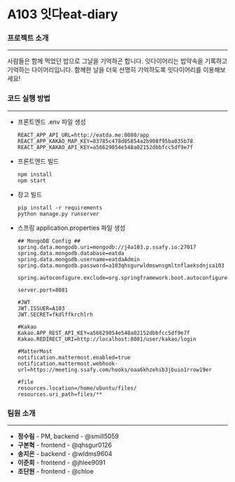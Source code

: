 # A103 잇다eat-diary


### 프로젝트 소개

---

사람들은 함께 먹었던 밥으로 그날을 기억하곤 합니다. 잇다이어리는 밥약속을 기록하고 기억하는 다이어리입니다.
함께한 날을 더욱 선명히 기억하도록 잇다이어리를 이용해보세요! 

[링크]: https://www.notion.so/6459b67ca22b4cfeaacf770a6be47e16


### 코드 실행 방법

---

- 프론트엔드 .env 파일 생성

  ```
  REACT_APP_API_URL=http://eatda.me:8080/app
  REACT_APP_KAKAO_MAP_KEY=83785c478d05854a2b908f95ba035b78
  REACT_APP_KAKAO_API_KEY=a56629054e548a02152dbbfcc5df9e7f
  ```

- 프론트엔드 빌드

  ```
  npm install
  npm start
  ```

- 장고 빌드

  ```
  pip install -r requirements
  python manage.py runserver
  ```

- 스프링 application.properties 파일 생성

  ```
  ## MongoDB Config ##
  spring.data.mongodb.uri=mongodb://j4a103.p.ssafy.io:27017
  spring.data.mongodb.database=eatda
  spring.data.mongodb.username=eatdaAdmin
  spring.data.mongodb.password=a103qhsgurwldmswnsgmltnflaeksdnjsa103
  
  spring.autoconfigure.exclude=org.springframework.boot.autoconfigure.jdbc.DataSourceAutoConfiguration
  
  server.port=8081
  
  #JWT
  JWT.ISSUER=A103
  JWT.SECRET=fkdlffkrchlrh
  
  #Kakao
  Kakao.APP_REST_API_KEY=a56629054e548a02152dbbfcc5df9e7f
  Kakao.REDIRECT_URI=http://localhost:8081/user/kakao/login
  
  #MatterMost
  notification.mattermost.enabled=true
  notification.mattermost.webhook-url=https://meeting.ssafy.com/hooks/oaa6khzehib3jbuio1rrow19er
  
  #file
  resources.location=/home/ubuntu/files/
  resources.uri_path=files/**
  ```



### 팀원 소개

---

- __정수림__ - PM, backend - @smill5059
- __구본혁__ - frontend - @qhsgur0126
- __송지은__ - backend - @wldms9604
- __이준희__ - frontend - @jhlee9091
- __조단원__ - frontend - @chloe
